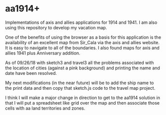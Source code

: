 # aa1914+
Implementations of axis and allies applications for 1914 and 1941. I am also using this repository to develop my vacation map.

One of the benefits of using the browser as a basis for this application is the availability of an excellent map from Sir_Cala via the axis and allies website. It is easy to navigate to all of the boundaries. I also found maps for axis and allies 1941 plus Anniversary addition.

As of 09/26/18 with sketch3 and travel3 all the problems associated with the location of cities (against a pink background) and printing the name and date have been resolved.

My next modifications (in the near future) will be to add the ship name to the print data and then copy that sketch.js code to the travel map project.

I think I will make a major change in direction to get to the aa1914 solution in that I will put a spreadsheet like grid over the map and then associate those cells with aa land territories and zones.

